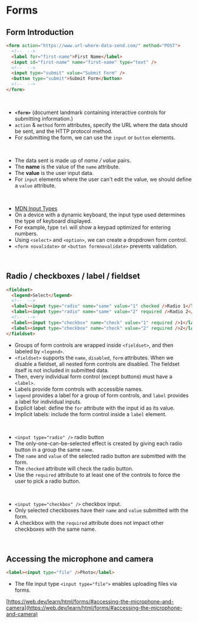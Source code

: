 # Forms

## Form Introduction

```html
<form action="https://www.url-where-data-send.com/" method="POST">
  <!--  -->
  <label for="first-name">First Name</label>
  <input id="first-name" name="first-name" type="text" />
  <!--  -->
  <input type="submit" value="Submit Form" />
  <button type="submit">Submit Form</button>
  <!--  -->
</form>
```

<br>

- **`<form>`** (document landmark containing interactive controls for submitting information.)
- `action` & `method` form attributes, specify the URL where the data should be sent, and the HTTP protocol method.
- For submitting the form, we can use the `input` or `button` elements.

<br>

- The data sent is made up of _name / value_ pairs.
- The **name** is the value of the `name` attribute.
- The **value** is the user input data.
- For `input` elements where the user can't edit the value, we should define a `value` attribute.

<br>

- [MDN Input Types](https://developer.mozilla.org/en-US/docs/Web/HTML/Element/Input)
- On a device with a dynamic keyboard, the input type used determines the type of keyboard displayed.
- For example, type `tel` will show a keypad optimized for entering numbers.
- Using `<select>` and `<option>`, we can create a dropdrown form control.
- `<form novalidate>` or `<button formnovalidate>` prevents validation.

<br>

## Radio / checkboxes / label / fieldset

```html
<fieldset>
  <legend>Select</legend>
  <!--  -->
  <label><input type="radio" name="same" value="1" checked />Radio 1</label>
  <label><input type="radio" name="same" value="2" required />Radio 2</label>
  <!--  -->
  <label><input type="checkbox" name="check" value="1" required />1</label>
  <label><input type="checkbox" name="check" value="2" required />2</label>
</fieldset>
```

- Groups of form controls are wrapped inside `<fieldset>`, and then labeled by `<legend>`.
- `<fieldset>` supports the `name`, `disabled`, `form` attributes. When we disable a fieldset, all nested form controls are disabled. The fieldset itself is not included in submitted data.
- Then, every individual form control (except buttons) must have a `<label>`.
- Labels provide form controls with accessible names.
- `legend` provides a label for a group of form controls, and `label` provides a label for individual inputs.
- Explicit label: define the `for` attribute with the input id as its value.
- Implicit labels: include the form control inside a `label` element.

<br>

- `<input type="radio" />` radio button
- The only-one-can-be-selected effect is created by giving each radio button in a group the same `name`.
- The `name` and `value` of the selected radio button are submitted with the form.
- The `checked` attribute will check the radio button.
- Use the `required` attribute to at least one of the controls to force the user to pick a radio button.

<br>

- `<input type="checkbox" />` checkbox input.
- Only selected checkboxes have their `name` and `value` submitted with the form.
- A checkbox with the `required` attribute does not impact other checkboxes with the same name.

<br>

## Accessing the microphone and camera

```html
<label><input type="file" />Photo</label>
```

- The file input type `<input type="file">` enables uploading files via forms.

[https://web.dev/learn/html/forms/#accessing-the-microphone-and-camera](https://web.dev/learn/html/forms/#accessing-the-microphone-and-camera)
